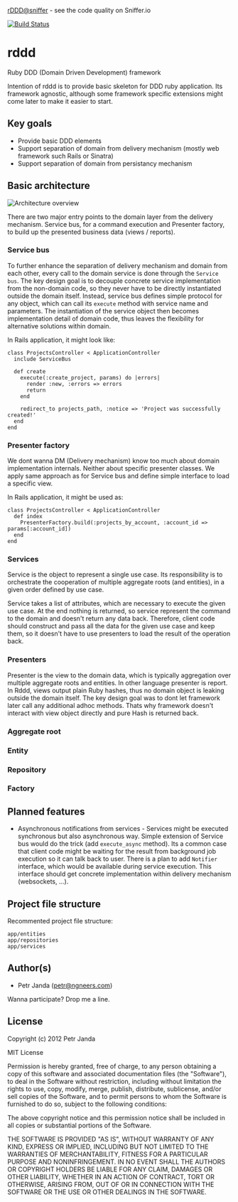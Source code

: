 [rDDD@sniffer](https://sniffer.io/info/public-project-135230969156499600) - see the code quality on Sniffer.io

[![Build Status](https://travis-ci.org/petrjanda/rddd.png?branch=master)](https://travis-ci.org/petrjanda/rddd)

rddd
====

Ruby DDD (Domain Driven Development) framework

Intention of rddd is to provide basic skeleton for DDD ruby application. Its framework agnostic, although some framework specific extensions might come later to make it easier to start.

## Key goals

* Provide basic DDD elements
* Support separation of domain from delivery mechanism (mostly web framework such Rails or Sinatra)
* Support separation of domain from persistancy mechanism

## Basic architecture

![Architecture overview](https://github.com/petrjanda/rddd/blob/master/documentation/rddd.png?raw=true)

There are two major entry points to the domain layer from the delivery mechanism. Service bus, for a command execution and 
Presenter factory, to build up the presented business data (views / reports).

### Service bus

To further enhance the separation of delivery mechanism and domain from each other, every call to the domain service is done through the ```Service bus```. The key design goal is to decouple concrete service implementation from the non-domain code, so they never have to be directly instantiated outside the domain itself. Instead, service bus defines simple protocol for any object, which can call its ```execute``` method with service name and parameters. The instantiation of the service object then becomes implementation detail of domain code, thus leaves the flexibility for alternative solutions within domain.

In Rails application, it might look like:

    class ProjectsController < ApplicationController
      include ServiceBus

      def create
        execute(:create_project, params) do |errors|
          render :new, :errors => errors
          return
        end

        redirect_to projects_path, :notice => 'Project was successfully created!'
      end
    end 

### Presenter factory

We dont wanna DM (Delivery mechanism) know too much about domain implementation internals. Neither about specific presenter classes. We apply same approach as for Service bus and define simple interface to load a specific view.

In Rails application, it might be used as:

    class ProjectsController < ApplicationController
      def index
        PresenterFactory.build(:projects_by_account, :account_id => params[:account_id])
      end
    end

### Services

Service is the object to represent a single use case. Its responsibility is to orchestrate the cooperation of multiple aggregate roots (and entities), in a given order defined by use case.

Service takes a list of attributes, which are necessary to execute the given use case. At the end nothing is returned, so service represent the command to the domain and doesn't return any data back. Therefore, client code should construct and pass all the data for the given use case and keep them, so it doesn't have to use presenters to load the result of the operation back.

### Presenters

Presenter is the view to the domain data, which is typically aggregation over multiple aggregate roots and entities. In other
language presenter is report. In Rddd, views output plain Ruby hashes, thus no domain object is leaking outside the domain
itself. The key design goal was to dont let framework later call any additional adhoc methods. Thats why framework doesn't interact with view object directly and pure Hash is returned back.

### Aggregate root

### Entity

### Repository

### Factory

## Planned features

* Asynchronous notifications from services - Services might be executed synchronous but also asynchronous way. Simple extension of Service bus would do the trick (add ```execute_async``` method). Its a common case that client code might
be waiting for the result from background job execution so it can talk back to user. There is a plan to add ```Notifier``` interface, which would be available during service execution. This interface should get concrete implementation within delivery mechanism (websockets, ...).

## Project file structure

Recommented project file structure:

    app/entities
    app/repositories
    app/services

## Author(s)

* Petr Janda ([petr@ngneers.com](mailto:petr@ngneers.com))

Wanna participate? Drop me a line.

## License

Copyright (c) 2012 Petr Janda

MIT License

Permission is hereby granted, free of charge, to any person obtaining
a copy of this software and associated documentation files (the
"Software"), to deal in the Software without restriction, including
without limitation the rights to use, copy, modify, merge, publish,
distribute, sublicense, and/or sell copies of the Software, and to
permit persons to whom the Software is furnished to do so, subject to
the following conditions:

The above copyright notice and this permission notice shall be
included in all copies or substantial portions of the Software.

THE SOFTWARE IS PROVIDED "AS IS", WITHOUT WARRANTY OF ANY KIND,
EXPRESS OR IMPLIED, INCLUDING BUT NOT LIMITED TO THE WARRANTIES OF
MERCHANTABILITY, FITNESS FOR A PARTICULAR PURPOSE AND
NONINFRINGEMENT. IN NO EVENT SHALL THE AUTHORS OR COPYRIGHT HOLDERS BE
LIABLE FOR ANY CLAIM, DAMAGES OR OTHER LIABILITY, WHETHER IN AN ACTION
OF CONTRACT, TORT OR OTHERWISE, ARISING FROM, OUT OF OR IN CONNECTION
WITH THE SOFTWARE OR THE USE OR OTHER DEALINGS IN THE SOFTWARE.